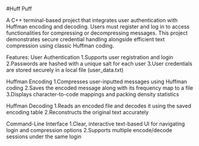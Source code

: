 #Huff Puff

A C++ terminal-based project that integrates user authentication with Huffman encoding and decoding. Users must register and log in to access functionalities for compressing or decompressing messages. This project demonstrates secure credential handling alongside efficient text compression using classic Huffman coding.

Features: 
User Authentication
    1.Supports user registration and login
    2.Passwords are hashed with a unique salt for each user
    3.User credentials are stored securely in a local file (user_data.txt)

Huffman Encoding
    1.Compresses user-inputted messages using Huffman coding
    2.Saves the encoded message along with its frequency map to a file
    3.Displays character-to-code mappings and packing density statistics

Huffman Decoding
    1.Reads an encoded file and decodes it using the saved encoding table
    2.Reconstructs the original text accurately

Command-Line Interface
    1.Clear, interactive text-based UI for navigating login and compression options
    2.Supports multiple encode/decode sessions under the same login

